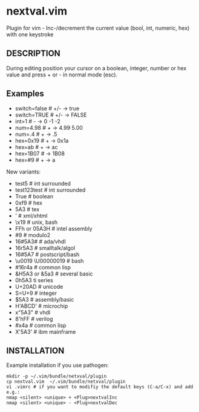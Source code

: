 nextval.vim
===========

Plugin for vim - Inc-/decrement the current value (bool, int, numeric, hex) with one keystroke

## DESCRIPTION

During editing position your cursor on a boolean, integer, number or hex value and press + or - in normal mode (esc).

## Examples

* switch=false # +/- -> true
* switch=TRUE  # +/- -> FALSE
* int=1 # - -> 0 -1 -2
* num=4.98 # + -> 4.99 5.00
* num=.4 # + -> .5
* hex=0x19 # + -> 0x1a
* hex=ab # + -> ac
* hex=1B07 # -> 1B08
* hex=#9 # + -> a

New variants:

* test5 # int surrounded
* test123test # int surrounded
* True # boolean
* 0xf9 # hex
* 5A3 # tex
* ’ # xml/xhtml
* \x19 # unix, bash
* FFh or 05A3H # intel assembly
* #9 # modulo2
* 16#5A3# # ada/vhdl
* 16r5A3 # smalltalk/algol
* 16#5A7 # postscript/bash
* \u0019 \U00000019 # bash
* #16r4a # common lisp
* &H5A3 or &5a3 # several basic
* 0h5A3 ti series
* U+20AD # unicode
* S=U+9 # integer
* $5A3 # assembly/basic
* H'ABCD' # microchip
* x"5A3" # vhdl
* 8'hFF # verilog
* #x4a # common lisp
* X'5A3' # ibm mainframe


## INSTALLATION

Example installation if you use pathogen:

    mkdir -p ~/.vim/bundle/netxval/plugin
    cp nextval.vim  ~/.vim/bundle/netxval/plugin
    vi .vimrc # if you want to modifiy the default keys (C-a/C-x) and add e.g.:
    nmap <silent> <unique> + <Plug>nextvalInc
    nmap <silent> <unique> - <Plug>nextvalDec
